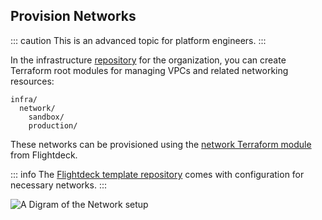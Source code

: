 ## Provision Networks

::: caution
This is an advanced topic for platform engineers.
:::

In the infrastructure
[repository](#repository-conventions)
for the organization, you can create Terraform root modules for managing
VPCs and related networking resources:

```
infra/
  network/
    sandbox/
    production/
```

These networks can be provisioned using the [network Terraform
module](https://github.com/thoughtbot/flightdeck/tree/main/aws/network) from Flightdeck.

::: info
The [Flightdeck template
repository](https://github.com/thoughtbot/flightdeck-template) comes with
configuration for necessary networks.
:::

![A Digram of the Network setup](./images/networks.svg)
